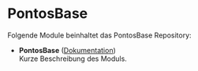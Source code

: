 # PontosBase

Folgende Module beinhaltet das PontosBase Repository:

- __PontosBase__ ([Dokumentation](PontosBase))  
	Kurze Beschreibung des Moduls.